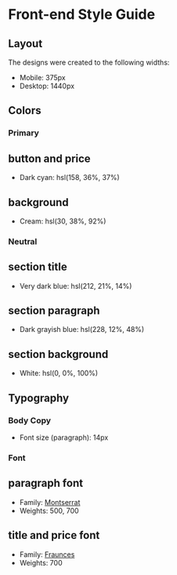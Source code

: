 # Front-end Style Guide

## Layout

The designs were created to the following widths:

- Mobile: 375px
- Desktop: 1440px

## Colors

### Primary

## button and price

- Dark cyan: hsl(158, 36%, 37%)

## background

- Cream: hsl(30, 38%, 92%)

### Neutral

## section title

- Very dark blue: hsl(212, 21%, 14%)

## section paragraph

- Dark grayish blue: hsl(228, 12%, 48%)

## section background

- White: hsl(0, 0%, 100%)

## Typography

### Body Copy

- Font size (paragraph): 14px

### Font

## paragraph font

- Family: [Montserrat](https://fonts.google.com/specimen/Montserrat)
- Weights: 500, 700

## title and price font

- Family: [Fraunces](https://fonts.google.com/specimen/Fraunces)
- Weights: 700
